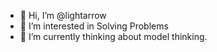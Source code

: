 - 👋 Hi, I’m @lightarrow
- 👀 I’m interested in Solving Problems
- 🌱 I’m currently thinking about model thinking. 


<!---
lightarrow/lightarrow is a ✨ special ✨ repository because its `README.md` (this file) appears on your GitHub profile.
You can click the Preview link to take a look at your changes.
--->

